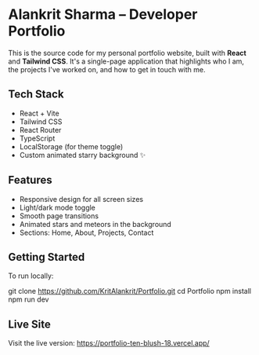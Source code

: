 # Alankrit Sharma – Developer Portfolio

This is the source code for my personal portfolio website, built with **React** and **Tailwind CSS**. It's a single-page application that highlights who I am, the projects I've worked on, and how to get in touch with me.

## Tech Stack

- React + Vite
- Tailwind CSS
- React Router
- TypeScript
- LocalStorage (for theme toggle)
- Custom animated starry background ✨

## Features

- Responsive design for all screen sizes
- Light/dark mode toggle
- Smooth page transitions
- Animated stars and meteors in the background
- Sections: Home, About, Projects, Contact

## Getting Started

To run locally:

git clone https://github.com/KritAlankrit/Portfolio.git
cd Portfolio
npm install
npm run dev

## Live Site 

Visit the live version: https://portfolio-ten-blush-18.vercel.app/